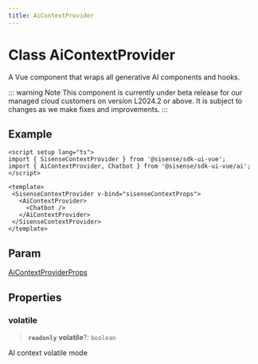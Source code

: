 ```yaml
---
title: AiContextProvider
---
```


# Class AiContextProvider <Badge type="beta" text="Beta" />

A Vue component that wraps all generative AI components and hooks.

::: warning Note
This component is currently under beta release for our managed cloud customers on version L2024.2 or above. It is subject to changes as we make fixes and improvements.
:::

## Example

```vue
<script setup lang="ts">
import { SisenseContextProvider } from '@sisense/sdk-ui-vue';
import { AiContextProvider, Chatbot } from '@sisense/sdk-ui-vue/ai';
</script>

<template>
 <SisenseContextProvider v-bind="sisenseContextProps">
   <AiContextProvider>
     <Chatbot />
   </AiContextProvider>
 </SisenseContextProvider>
</template>
```

## Param

[AiContextProviderProps](../interfaces/interface.AiContextProviderProps.md)

## Properties

### volatile

> **`readonly`** **volatile**?: `boolean`

AI context volatile mode

